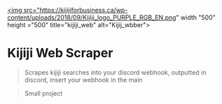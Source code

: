 
<a href="http://fvcproductions.com"><img src="https://kijijiforbusiness.ca/wp-content/uploads/2018/09/Kijiji_logo_PURPLE_RGB_EN.png"  width "500" height ="500" title="kijiji_web" alt="Kijij_wbber"></a>


# Kijiji Web Scraper

> Scrapes kijiji searches into your discord webhook, outputted in discord, insert your webhook in the main 

> Small project

